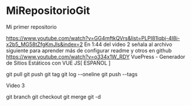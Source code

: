 # MiRepositorioGit
Mi primer repositorio

https://www.youtube.com/watch?v=GG4mftkQVrs&list=PLPl81lqbj-4I8i-x2b5_MG58tZfgKmJls&index=2
En 1:44 del video 2 señala al archivo siguiente para aprender más de configurar readme y otros en github
https://www.youtube.com/watch?v=o334x1W_RDY
VuePress - Generador de Sitios Estáticos con VUE JS[ ESPAÑOL ]

git pull
git push
git tag
git log --oneline
git push --tags

Video 3

git branch
git checkout
git merge
git   -d
